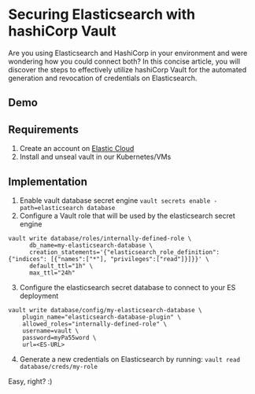 # Securing Elasticsearch with hashiCorp Vault

Are you using Elasticsearch and HashiCorp in your environment and were wondering how you could connect both?
In this concise article, you will discover the steps to effectively utilize hashiCorp Vault for the automated generation and revocation of credentials on Elasticsearch.

## Demo


## Requirements 
1. Create an account on [Elastic Cloud](https://www.elastic.co/cloud/)
2. Install and unseal vault in our Kubernetes/VMs

## Implementation
1. Enable vault database secret engine
`vault secrets enable -path=elasticsearch database`
2. Configure a Vault role that will be used by the elasticsearch secret engine
```
vault write database/roles/internally-defined-role \
      db_name=my-elasticsearch-database \
      creation_statements='{"elasticsearch_role_definition": {"indices": [{"names":["*"], "privileges":["read"]}]}}' \
      default_ttl="1h" \
      max_ttl="24h"
```

3. Configure the elasticsearch secret database to connect to your ES deployment
```
vault write database/config/my-elasticsearch-database \
    plugin_name="elasticsearch-database-plugin" \
    allowed_roles="internally-defined-role" \
    username=vault \
    password=myPa55word \
    url=<ES-URL>
```

4. Generate a new credentials on Elasticsearch by running:
`vault read database/creds/my-role`

Easy, right? :)

